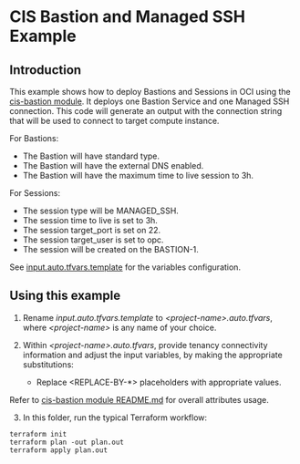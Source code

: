# CIS Bastion and Managed SSH Example 

## Introduction

This example shows how to deploy Bastions and Sessions in OCI using the [cis-bastion module](../../). It deploys one Bastion Service and one Managed SSH connection.
This code will generate an output with the connection string that will be used to connect to target compute instance.


For Bastions:
- The Bastion will have standard type.
- The Bastion will have the external DNS enabled.
- The Bastion will have the maximum time to live session to 3h.

For Sessions:
- The session type will be MANAGED_SSH.
- The session time to live is set to 3h.
- The session target_port is set on 22.
- The session target_user is set to opc.
- The session will be created on the BASTION-1.

See [input.auto.tfvars.template](./input.auto.tfvars.template) for the variables configuration.

## Using this example
1. Rename *input.auto.tfvars.template* to *\<project-name\>.auto.tfvars*, where *\<project-name\>* is any name of your choice.

2. Within *\<project-name\>.auto.tfvars*, provide tenancy connectivity information and adjust the input variables, by making the appropriate substitutions:
   - Replace \<REPLACE-BY-\*\> placeholders with appropriate values. 
   
Refer to [cis-bastion module README.md](../../README.md) for overall attributes usage.

3. In this folder, run the typical Terraform workflow:
```
terraform init
terraform plan -out plan.out
terraform apply plan.out
```